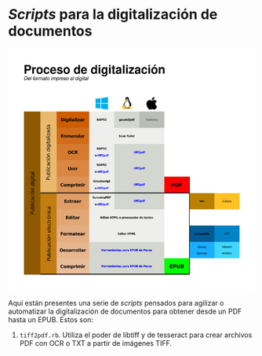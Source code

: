 # *Scripts* para la digitalización de documentos

![Flujo de trabajo](flujo-de-trabajo.jpg)

Aquí están presentes una serie de *scripts* pensados para agilizar o
automatizar la digitalización de documentos para obtener desde un PDF
hasta un EPUB. Estos son:

1. `tiff2pdf.rb`. Utiliza el poder de libtiff y de tesseract para crear 
   archivos PDF con OCR o TXT a partir de imágenes TIFF.

